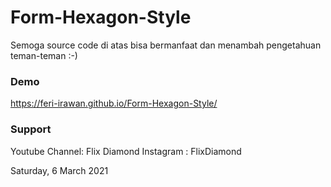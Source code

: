 # Form-Hexagon-Style
Semoga source code di atas bisa bermanfaat dan menambah pengetahuan teman-teman :-)

### Demo
https://feri-irawan.github.io/Form-Hexagon-Style/
### Support
Youtube Channel: Flix Diamond
Instagram      : FlixDiamond

Saturday, 6 March 2021
